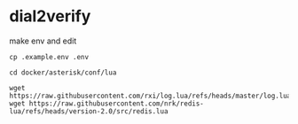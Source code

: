 # dial2verify

make env and edit
```shell
cp .example.env .env
```


```shell
cd docker/asterisk/conf/lua

wget  https://raw.githubusercontent.com/rxi/log.lua/refs/heads/master/log.lua
wget https://raw.githubusercontent.com/nrk/redis-lua/refs/heads/version-2.0/src/redis.lua
```